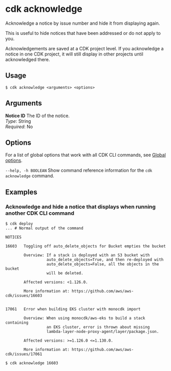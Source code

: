 # cdk acknowledge<a name="ref-cli-cmd-ack"></a>

Acknowledge a notice by issue number and hide it from displaying again.

This is useful to hide notices that have been addressed or do not apply to you.

Acknowledgements are saved at a CDK project level. If you acknowledge a notice in one CDK project, it will still display in other projects until acknowledged there.

## Usage<a name="ref-cli-cmd-ack-usage"></a>

```
$ cdk acknowledge <arguments> <options>
```

## Arguments<a name="ref-cli-cmd-ack-args"></a>

**Notice ID**  <a name="ref-cli-cmd-ack-args-notice-id"></a>
The ID of the notice.  
*Type*: String  
*Required*: No

## Options<a name="ref-cli-cmd-ack-options"></a>

For a list of global options that work with all CDK CLI commands, see [Global options](ref-cli-cmd.md#ref-cli-cmd-options).

`--help, -h BOOLEAN`  <a name="ref-cli-cmd-ack-options-help"></a>
Show command reference information for the `cdk acknowledge` command.

## Examples<a name="ref-cli-cmd-ack-examples"></a>

### Acknowledge and hide a notice that displays when running another CDK CLI command<a name="ref-cli-cmd-ack-examples-1"></a>

```
$ cdk deploy
... # Normal output of the command

NOTICES

16603   Toggling off auto_delete_objects for Bucket empties the bucket

        Overview: If a stack is deployed with an S3 bucket with
                  auto_delete_objects=True, and then re-deployed with
                  auto_delete_objects=False, all the objects in the bucket
                  will be deleted.
                  
        Affected versions: <1.126.0.
        
        More information at: https://github.com/aws/aws-cdk/issues/16603
        
        
17061   Error when building EKS cluster with monocdk import

        Overview: When using monocdk/aws-eks to build a stack containing
                  an EKS cluster, error is thrown about missing
                  lambda-layer-node-proxy-agent/layer/package.json.
                  
        Affected versions: >=1.126.0 <=1.130.0.
        
        More information at: https://github.com/aws/aws-cdk/issues/17061
        
$ cdk acknowledge 16603
```